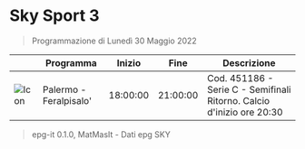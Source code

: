 # Sky Sport 3
> Programmazione di Lunedì 30 Maggio 2022

||Programma|Inizio|Fine|Descrizione|
|---|---|---|---|---|
|![Icon](https://guidatv.sky.it/uuid/0a62ecc8-acab-4797-817f-a8c8d37e59d4/cover?md5ChecksumParam=ead9037c6c3e281f53b4690f3a7f5124)|Palermo - Feralpisalo&#039;|18:00:00|21:00:00|Cod. 451186 - Serie C - Semifinali Ritorno. Calcio d&#039;inizio ore 20:30



 > epg-it 0.1.0, MatMasIt - Dati epg SKY